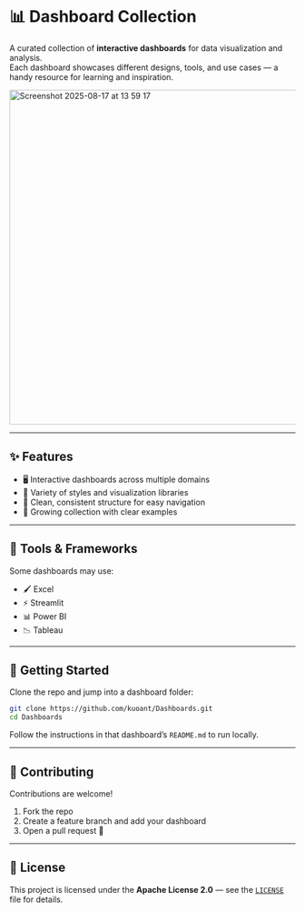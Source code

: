 # 📊 Dashboard Collection

A curated collection of **interactive dashboards** for data visualization and analysis.  
Each dashboard showcases different designs, tools, and use cases — a handy resource for learning and inspiration.



<img width="1037" height="589" alt="Screenshot 2025-08-17 at 13 59 17" src="https://github.com/user-attachments/assets/017541f4-69dc-40c7-9a0a-571ba0507abc" />


---

## ✨ Features
- 🖥️ Interactive dashboards across multiple domains  
- 🎨 Variety of styles and visualization libraries  
- 📂 Clean, consistent structure for easy navigation  
- 🚀 Growing collection with clear examples


---

## 🔧 Tools & Frameworks
Some dashboards may use:
- 🖌️ Excel
- ⚡ Streamlit
- 📊 Power BI
- 📉 Tableau

---

## 🚀 Getting Started
Clone the repo and jump into a dashboard folder:
```bash
git clone https://github.com/kuoant/Dashboards.git
cd Dashboards
```

Follow the instructions in that dashboard’s `README.md` to run locally.

---

## 🤝 Contributing
Contributions are welcome!  
1. Fork the repo  
2. Create a feature branch and add your dashboard  
3. Open a pull request 🚀

---

## 📜 License
This project is licensed under the **Apache License 2.0** — see the [`LICENSE`](LICENSE) file for details.
